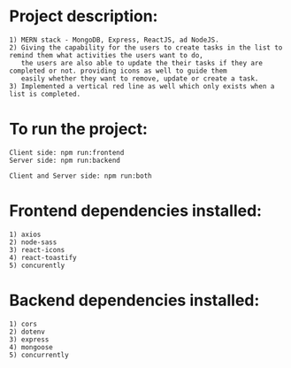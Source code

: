 #   Project description:
    1) MERN stack - MongoDB, Express, ReactJS, ad NodeJS.
    2) Giving the capability for the users to create tasks in the list to remind them what activities the users want to do, 
       the users are also able to update the their tasks if they are completed or not. providing icons as well to guide them 
       easily whether they want to remove, update or create a task.
    3) Implemented a vertical red line as well which only exists when a list is completed.

#   To run the project:
    Client side: npm run:frontend
    Server side: npm run:backend

    Client and Server side: npm run:both

#   Frontend dependencies installed:
    1) axios
    2) node-sass
    3) react-icons
    4) react-toastify
    5) concurently

#   Backend dependencies installed:
    1) cors
    2) dotenv
    3) express
    4) mongoose
    5) concurrently
  
